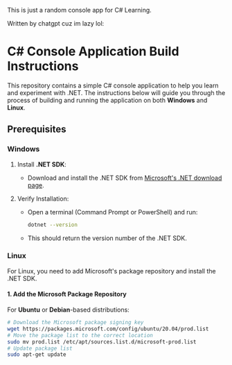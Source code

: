 This is just a random console app for C# Learning.

Written by chatgpt cuz im lazy lol:
# C# Console Application Build Instructions

This repository contains a simple C# console application to help you learn and experiment with .NET. The instructions below will guide you through the process of building and running the application on both **Windows** and **Linux**.

## Prerequisites

### Windows

1. Install **.NET SDK**:
   - Download and install the .NET SDK from [Microsoft's .NET download page](https://dotnet.microsoft.com/download).

2. Verify Installation:
   - Open a terminal (Command Prompt or PowerShell) and run:
     ```bash
     dotnet --version
     ```
   - This should return the version number of the .NET SDK.

### Linux

For Linux, you need to add Microsoft's package repository and install the .NET SDK.

#### 1. Add the Microsoft Package Repository

For **Ubuntu** or **Debian**-based distributions:

```bash
# Download the Microsoft package signing key
wget https://packages.microsoft.com/config/ubuntu/20.04/prod.list
# Move the package list to the correct location
sudo mv prod.list /etc/apt/sources.list.d/microsoft-prod.list
# Update package list
sudo apt-get update
